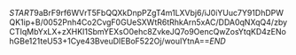 $START$9aBrF9rf6WVrT5FbQQXkDnpPZgT4m1LXVbj6/iJ0iYUuc7Y91DhDPWQK1ip+B/0052Pnh4Co2CvgF0GUeSXWtR6tRhkArn5xAC/DDA0qNXqQ4/zbyCTIqMbYxLX+zXHKI1SbmYEXsO0ehc8ZvkeJQ7o9OencQwZosYtqKD4zENohGBe121teU53+1Cye43BveuDIEBoF522Oj/wouIYtnA==$END$